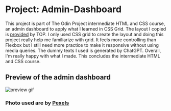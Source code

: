 # Project: Admin-Dashboard

This project is part of The Odin Project intermediate HTML and CSS course, an admin dashboard to apply what I learned in CSS Grid. The layout I copied is [provided](https://cdn.statically.io/gh/TheOdinProject/curriculum/43cc6ab69fdfbef40d431a65677d2144668930ac/intermediate_html_css/grid/project_admin_dashboard/imgs/dashboard-project.png) by TOP. I only used CSS grid to create the layout and doing this project really help me familiarize with grid. It feels more controlling than Flexbox but I still need more practice to make it responsive without using media queries. The dummy texts I used is generated by ChatGPT. Overall, I'm really happy with what I made. This concludes the intermediate HTML and CSS course.

## Preview of the admin dashboard
![preview gif](images/admin-dashboard-gif.gif)

### Photo used are by [Pexels](https://www.pexels.com/)
 
